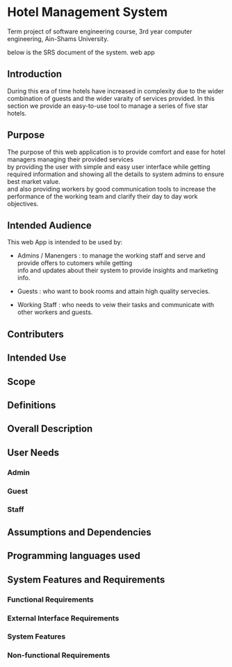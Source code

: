# Hotel Management System
Term project of software engineering course, 3rd year computer engineering, Ain-Shams University.

below is the SRS document of the system.
web app

## Introduction
During this era of time hotels have increased in complexity due to the wider combination of guests and the wider
varaity of services provided.
In this section we provide an easy-to-use tool to manage a series of five star hotels.

## Purpose
The purpose of this web application is to provide comfort and ease for hotel managers managing their provided services  
by providing the user with simple and easy user interface while getting required information and showing all the details to system admins  to ensure best market value.  
and also providing workers by good communication tools to increase the performance of the working team and clarify their day to day work objectives.


## Intended Audience
This web App is intended to be used by:  
- Admins / Manengers : to manage the working staff and serve and provide offers to cutomers while getting  
info and updates about their system to provide insights and marketing info.  

- Guests : who want to book rooms and attain high quality servecies.

- Working Staff : who needs to veiw their tasks and communicate with other workers and guests.


## Contributers


## Intended Use


## Scope


## Definitions


## Overall Description


## User Needs

### Admin

### Guest

### Staff


## Assumptions and Dependencies

## Programming languages used

## System Features and Requirements

### Functional Requirements

### External Interface Requirements

### System Features

### Non-functional Requirements

